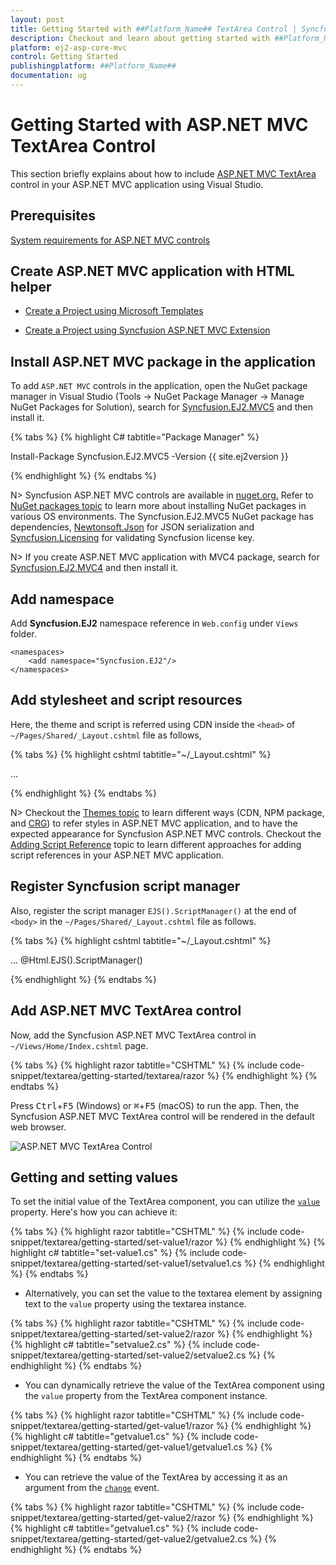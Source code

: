 ```yaml
---
layout: post
title: Getting Started with ##Platform_Name## TextArea Control | Syncfusion
description: Checkout and learn about getting started with ##Platform_Name## TextArea control of Syncfusion Essential JS 2 and more details.
platform: ej2-asp-core-mvc
control: Getting Started
publishingplatform: ##Platform_Name##
documentation: ug
---
```



# Getting Started with ASP.NET MVC TextArea Control

This section briefly explains about how to include [ASP.NET MVC TextArea](https://www.syncfusion.com/aspnet-mvc-ui-controls/textarea) control in your ASP.NET MVC application using Visual Studio.

## Prerequisites

[System requirements for ASP.NET MVC controls](https://ej2.syncfusion.com/aspnetmvc/documentation/system-requirements)

## Create ASP.NET MVC application with HTML helper

* [Create a Project using Microsoft Templates](https://learn.microsoft.com/en-us/aspnet/mvc/overview/getting-started/introduction/getting-started#create-your-first-app)

* [Create a Project using Syncfusion ASP.NET MVC Extension](https://ej2.syncfusion.com/aspnetmvc/documentation/getting-started/project-template)

## Install ASP.NET MVC package in the application

To add `ASP.NET MVC` controls in the application, open the NuGet package manager in Visual Studio (Tools → NuGet Package Manager → Manage NuGet Packages for Solution), search for [Syncfusion.EJ2.MVC5](https://www.nuget.org/packages/Syncfusion.EJ2.MVC5) and then install it.

{% tabs %}
{% highlight C# tabtitle="Package Manager" %}

Install-Package Syncfusion.EJ2.MVC5 -Version {{ site.ej2version }}

{% endhighlight %}
{% endtabs %}

N> Syncfusion ASP.NET MVC controls are available in [nuget.org.](https://www.nuget.org/packages?q=syncfusion.EJ2) Refer to [NuGet packages topic](https://ej2.syncfusion.com/aspnetmvc/documentation/nuget-packages) to learn more about installing NuGet packages in various OS environments. The Syncfusion.EJ2.MVC5 NuGet package has dependencies, [Newtonsoft.Json](https://www.nuget.org/packages/Newtonsoft.Json/) for JSON serialization and [Syncfusion.Licensing](https://www.nuget.org/packages/Syncfusion.Licensing/) for validating Syncfusion license key.

N> If you create ASP.NET MVC application with MVC4 package, search for [Syncfusion.EJ2.MVC4](https://www.nuget.org/packages/Syncfusion.EJ2.MVC4) and then install it.

## Add namespace

Add **Syncfusion.EJ2** namespace reference in `Web.config` under `Views` folder.

```
<namespaces>
    <add namespace="Syncfusion.EJ2"/>
</namespaces>
```

## Add stylesheet and script resources

Here, the theme and script is referred using CDN inside the `<head>` of `~/Pages/Shared/_Layout.cshtml` file as follows,

{% tabs %}
{% highlight cshtml tabtitle="~/_Layout.cshtml" %}

<head>
    ...
    <!-- Syncfusion ASP.NET MVC controls styles -->
    <link rel="stylesheet" href="https://cdn.syncfusion.com/ej2/{{ site.ej2version }}/fluent.css" />
    <!-- Syncfusion ASP.NET MVC controls scripts -->
    <script src="https://cdn.syncfusion.com/ej2/{{ site.ej2version }}/dist/ej2.min.js"></script>
</head>

{% endhighlight %}
{% endtabs %}

N> Checkout the [Themes topic](https://ej2.syncfusion.com/aspnetmvc/documentation/appearance/theme) to learn different ways (CDN, NPM package, and [CRG](https://ej2.syncfusion.com/aspnetmvc/documentation/common/custom-resource-generator)) to refer styles in ASP.NET MVC application, and to have the expected appearance for Syncfusion ASP.NET MVC controls. Checkout the [Adding Script Reference](https://ej2.syncfusion.com/aspnetmvc/documentation/common/adding-script-references) topic to learn different approaches for adding script references in your ASP.NET MVC application.

## Register Syncfusion script manager

Also, register the script manager `EJS().ScriptManager()` at the end of `<body>` in the `~/Pages/Shared/_Layout.cshtml` file as follows.

{% tabs %}
{% highlight cshtml tabtitle="~/_Layout.cshtml" %}

<body>
...
    <!-- Syncfusion ASP.NET MVC Script Manager -->
    @Html.EJS().ScriptManager()
</body>

{% endhighlight %}
{% endtabs %}

## Add ASP.NET MVC TextArea control

Now, add the Syncfusion ASP.NET MVC TextArea control in `~/Views/Home/Index.cshtml` page.

{% tabs %}
{% highlight razor tabtitle="CSHTML" %}
{% include code-snippet/textarea/getting-started/textarea/razor %}
{% endhighlight %}
{% endtabs %}

Press <kbd>Ctrl</kbd>+<kbd>F5</kbd> (Windows) or <kbd>⌘</kbd>+<kbd>F5</kbd> (macOS) to run the app. Then, the Syncfusion ASP.NET MVC TextArea control will be rendered in the default web browser.

![ASP.NET MVC TextArea Control](images/textarea-control.png)


## Getting and setting values

To set the initial value of the TextArea component, you can utilize the [`value`](https://help.syncfusion.com/cr/aspnetmvc-js2/Syncfusion.EJ2.Inputs.TextArea.html#Syncfusion_EJ2_Inputs_TextArea_Value) property. Here's how you can achieve it:

{% tabs %}
{% highlight razor tabtitle="CSHTML" %}
{% include code-snippet/textarea/getting-started/set-value1/razor %}
{% endhighlight %}
{% highlight c# tabtitle="set-value1.cs" %}
{% include code-snippet/textarea/getting-started/set-value1/setvalue1.cs %}
{% endhighlight %}
{% endtabs %}

* Alternatively, you can set the value to the textarea element by assigning text to the `value` property using the textarea instance.

{% tabs %}
{% highlight razor tabtitle="CSHTML" %}
{% include code-snippet/textarea/getting-started/set-value2/razor %}
{% endhighlight %}
{% highlight c# tabtitle="setvalue2.cs" %}
{% include code-snippet/textarea/getting-started/set-value2/setvalue2.cs %}
{% endhighlight %}
{% endtabs %}

* You can dynamically retrieve the value of the TextArea component using the `value` property from the TextArea component instance.

{% tabs %}
{% highlight razor tabtitle="CSHTML" %}
{% include code-snippet/textarea/getting-started/get-value1/razor %}
{% endhighlight %}
{% highlight c# tabtitle="getvalue1.cs" %}
{% include code-snippet/textarea/getting-started/get-value1/getvalue1.cs %}
{% endhighlight %}
{% endtabs %}

* You can retrieve the value of the TextArea by accessing it as an argument from the [`change`](https://help.syncfusion.com/cr/aspnetmvc-js2/Syncfusion.EJ2.Inputs.TextArea.html#Syncfusion_EJ2_Inputs_TextArea_Change) event.

{% tabs %}
{% highlight razor tabtitle="CSHTML" %}
{% include code-snippet/textarea/getting-started/get-value2/razor %}
{% endhighlight %}
{% highlight c# tabtitle="getvalue1.cs" %}
{% include code-snippet/textarea/getting-started/get-value2/getvalue2.cs %}
{% endhighlight %}
{% endtabs %}
